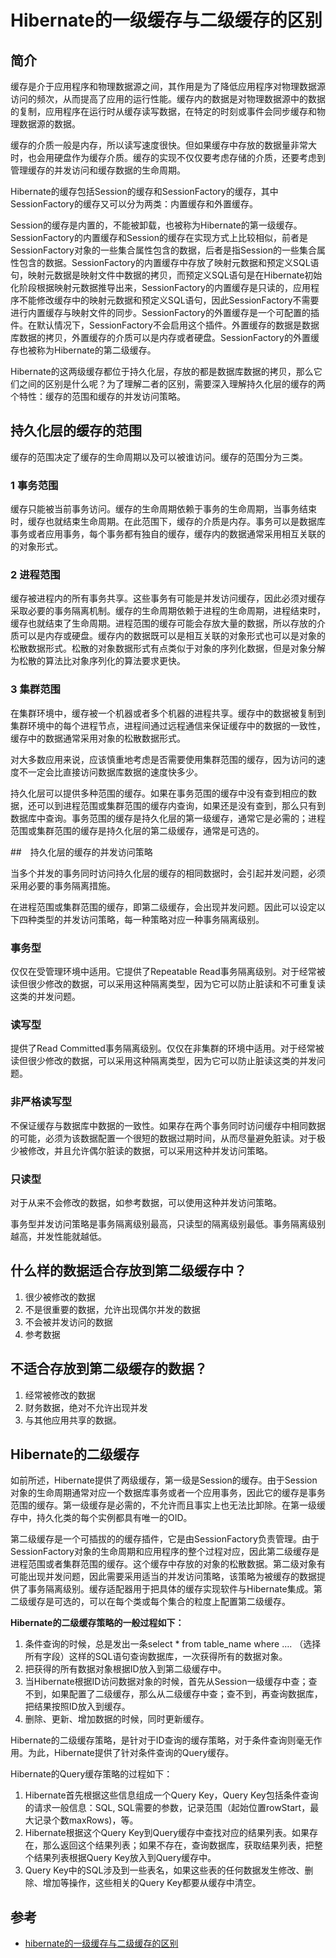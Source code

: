 # Hibernate的一级缓存与二级缓存的区别

## 简介

缓存是介于应用程序和物理数据源之间，其作用是为了降低应用程序对物理数据源访问的频次，从而提高了应用的运行性能。缓存内的数据是对物理数据源中的数据的复制，应用程序在运行时从缓存读写数据，在特定的时刻或事件会同步缓存和物理数据源的数据。

缓存的介质一般是内存，所以读写速度很快。但如果缓存中存放的数据量非常大时，也会用硬盘作为缓存介质。缓存的实现不仅仅要考虑存储的介质，还要考虑到管理缓存的并发访问和缓存数据的生命周期。

Hibernate的缓存包括Session的缓存和SessionFactory的缓存，其中SessionFactory的缓存又可以分为两类：内置缓存和外置缓存。

Session的缓存是内置的，不能被卸载，也被称为Hibernate的第一级缓存。SessionFactory的内置缓存和Session的缓存在实现方式上比较相似，前者是SessionFactory对象的一些集合属性包含的数据，后者是指Session的一些集合属性包含的数据。SessionFactory的内置缓存中存放了映射元数据和预定义SQL语句，映射元数据是映射文件中数据的拷贝，而预定义SQL语句是在Hibernate初始化阶段根据映射元数据推导出来，SessionFactory的内置缓存是只读的，应用程序不能修改缓存中的映射元数据和预定义SQL语句，因此SessionFactory不需要进行内置缓存与映射文件的同步。SessionFactory的外置缓存是一个可配置的插件。在默认情况下，SessionFactory不会启用这个插件。外置缓存的数据是数据库数据的拷贝，外置缓存的介质可以是内存或者硬盘。SessionFactory的外置缓存也被称为Hibernate的第二级缓存。

Hibernate的这两级缓存都位于持久化层，存放的都是数据库数据的拷贝，那么它们之间的区别是什么呢？为了理解二者的区别，需要深入理解持久化层的缓存的两个特性：缓存的范围和缓存的并发访问策略。

## 持久化层的缓存的范围

缓存的范围决定了缓存的生命周期以及可以被谁访问。缓存的范围分为三类。

### 1 事务范围

缓存只能被当前事务访问。缓存的生命周期依赖于事务的生命周期，当事务结束时，缓存也就结束生命周期。在此范围下，缓存的介质是内存。事务可以是数据库事务或者应用事务，每个事务都有独自的缓存，缓存内的数据通常采用相互关联的的对象形式。

### 2 进程范围

缓存被进程内的所有事务共享。这些事务有可能是并发访问缓存，因此必须对缓存采取必要的事务隔离机制。缓存的生命周期依赖于进程的生命周期，进程结束时，缓存也就结束了生命周期。进程范围的缓存可能会存放大量的数据，所以存放的介质可以是内存或硬盘。缓存内的数据既可以是相互关联的对象形式也可以是对象的松散数据形式。松散的对象数据形式有点类似于对象的序列化数据，但是对象分解为松散的算法比对象序列化的算法要求更快。

### 3 集群范围

在集群环境中，缓存被一个机器或者多个机器的进程共享。缓存中的数据被复制到集群环境中的每个进程节点，进程间通过远程通信来保证缓存中的数据的一致性，缓存中的数据通常采用对象的松散数据形式。

对大多数应用来说，应该慎重地考虑是否需要使用集群范围的缓存，因为访问的速度不一定会比直接访问数据库数据的速度快多少。

持久化层可以提供多种范围的缓存。如果在事务范围的缓存中没有查到相应的数据，还可以到进程范围或集群范围的缓存内查询，如果还是没有查到，那么只有到数据库中查询。事务范围的缓存是持久化层的第一级缓存，通常它是必需的；进程范围或集群范围的缓存是持久化层的第二级缓存，通常是可选的。

##　持久化层的缓存的并发访问策略

当多个并发的事务同时访问持久化层的缓存的相同数据时，会引起并发问题，必须采用必要的事务隔离措施。

在进程范围或集群范围的缓存，即第二级缓存，会出现并发问题。因此可以设定以下四种类型的并发访问策略，每一种策略对应一种事务隔离级别。

### 事务型

仅仅在受管理环境中适用。它提供了Repeatable Read事务隔离级别。对于经常被读但很少修改的数据，可以采用这种隔离类型，因为它可以防止脏读和不可重复读这类的并发问题。

### 读写型

提供了Read Committed事务隔离级别。仅仅在非集群的环境中适用。对于经常被读但很少修改的数据，可以采用这种隔离类型，因为它可以防止脏读这类的并发问题。

### 非严格读写型

不保证缓存与数据库中数据的一致性。如果存在两个事务同时访问缓存中相同数据的可能，必须为该数据配置一个很短的数据过期时间，从而尽量避免脏读。对于极少被修改，并且允许偶尔脏读的数据，可以采用这种并发访问策略。 　　

### 只读型

对于从来不会修改的数据，如参考数据，可以使用这种并发访问策略。

事务型并发访问策略是事务隔离级别最高，只读型的隔离级别最低。事务隔离级别越高，并发性能就越低。

## 什么样的数据适合存放到第二级缓存中？

1. 很少被修改的数据
1. 不是很重要的数据，允许出现偶尔并发的数据
1. 不会被并发访问的数据
1. 参考数据

## 不适合存放到第二级缓存的数据？
1. 经常被修改的数据
1. 财务数据，绝对不允许出现并发
1. 与其他应用共享的数据。

## Hibernate的二级缓存

如前所述，Hibernate提供了两级缓存，第一级是Session的缓存。由于Session对象的生命周期通常对应一个数据库事务或者一个应用事务，因此它的缓存是事务范围的缓存。第一级缓存是必需的，不允许而且事实上也无法比卸除。在第一级缓存中，持久化类的每个实例都具有唯一的OID。

第二级缓存是一个可插拔的的缓存插件，它是由SessionFactory负责管理。由于SessionFactory对象的生命周期和应用程序的整个过程对应，因此第二级缓存是进程范围或者集群范围的缓存。这个缓存中存放的对象的松散数据。第二级对象有可能出现并发问题，因此需要采用适当的并发访问策略，该策略为被缓存的数据提供了事务隔离级别。缓存适配器用于把具体的缓存实现软件与Hibernate集成。第二级缓存是可选的，可以在每个类或每个集合的粒度上配置第二级缓存。

**Hibernate的二级缓存策略的一般过程如下：**
1. 条件查询的时候，总是发出一条select * from table_name where …. （选择所有字段）这样的SQL语句查询数据库，一次获得所有的数据对象。
1. 把获得的所有数据对象根据ID放入到第二级缓存中。
1. 当Hibernate根据ID访问数据对象的时候，首先从Session一级缓存中查；查不到，如果配置了二级缓存，那么从二级缓存中查；查不到，再查询数据库，把结果按照ID放入到缓存。
1. 删除、更新、增加数据的时候，同时更新缓存。

Hibernate的二级缓存策略，是针对于ID查询的缓存策略，对于条件查询则毫无作用。为此，Hibernate提供了针对条件查询的Query缓存。

Hibernate的Query缓存策略的过程如下：

1. Hibernate首先根据这些信息组成一个Query Key，Query Key包括条件查询的请求一般信息：SQL, SQL需要的参数，记录范围（起始位置rowStart，最大记录个数maxRows)，等。
1. Hibernate根据这个Query Key到Query缓存中查找对应的结果列表。如果存在，那么返回这个结果列表；如果不存在，查询数据库，获取结果列表，把整个结果列表根据Query Key放入到Query缓存中。
1. Query Key中的SQL涉及到一些表名，如果这些表的任何数据发生修改、删除、增加等操作，这些相关的Query Key都要从缓存中清空。

## 参考

- [hibernate的一级缓存与二级缓存的区别](https://blog.csdn.net/xc121566/article/details/78830253)
